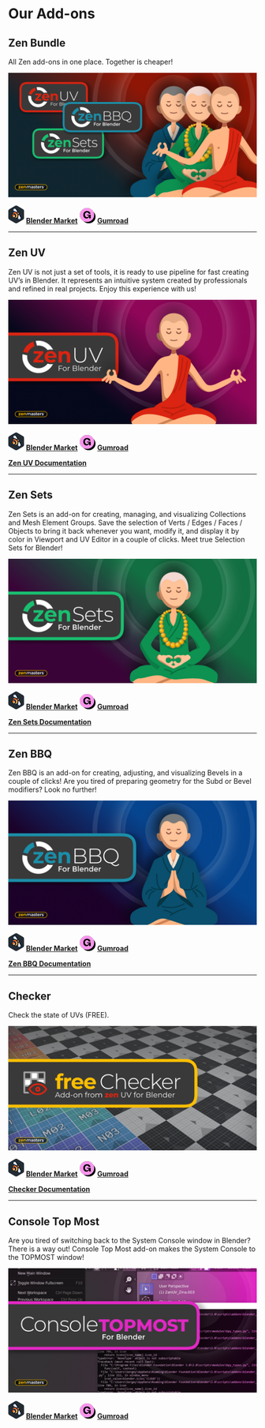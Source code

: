 # Our Add-ons

## Zen Bundle

All Zen add-ons in one place. Together is cheaper!

![](img/banners/bmarket-zen-bundle.jpg)

![blendermarket icon](img/icons/blendermarket.png)  [**Blender Market**](https://www.blendermarket.com/products/zen-bundle)    ![gumroad icon](img/icons/gumroad.png)  [**Gumroad**](https://sergeytyapkin.gumroad.com/l/ZenBundle)

---

## Zen UV

Zen UV is not just a set of tools, it is ready to use pipeline for fast creating UV’s in Blender.
It represents an intuitive system created by professionals and refined in real projects. Enjoy this experience with us!

![](img/banners/bmarket-zen-uv.jpg)

![blendermarket icon](img/icons/blendermarket.png)  [**Blender Market**](https://www.blendermarket.com/products/zen-uv)    ![gumroad icon](img/icons/gumroad.png)  [**Gumroad**](https://gumroad.com/l/ZenUV)

[**Zen UV Documentation**](https://zen-masters.github.io/Zen-UV/)

---

## Zen Sets

Zen Sets is an add-on for creating, managing, and visualizing Collections and Mesh Element Groups. Save the selection of Verts / Edges / Faces / Objects to bring it back whenever you want, modify it, and display it by color in Viewport and UV Editor in a couple of clicks. Meet true Selection Sets for Blender!

![](img/banners/bmarket-zen-sets.jpg)

![blendermarket icon](img/icons/blendermarket.png)  [**Blender Market**](https://www.blendermarket.com/products/zen-sets)    ![gumroad icon](img/icons/gumroad.png)  [**Gumroad**](https://gumroad.com/l/ZenSets)

[**Zen Sets Documentation**](https://zen-masters.github.io/Zen-Sets/)

---

## Zen BBQ

Zen BBQ is an add-on for creating, adjusting, and visualizing Bevels in a couple of clicks! Are you tired of preparing geometry for the Subd or Bevel modifiers? Look no further! 

![](img/banners/bmarket-zen-bbq.jpg)

![blendermarket icon](img/icons/blendermarket.png)  [**Blender Market**](https://www.blendermarket.com/products/zen-bbq)    ![gumroad icon](img/icons/gumroad.png)  [**Gumroad**](https://gumroad.com/l/ZenBBQ)

[**Zen BBQ Documentation**](https://zen-masters.github.io/Zen-BBQ/)

---

## Checker

Check the state of UVs (FREE).

![](img/banners/bmarket-checker.jpg)

![blendermarket icon](img/icons/blendermarket.png)  [**Blender Market**](https://www.blendermarket.com/products/checker)    ![gumroad icon](img/icons/gumroad.png)  [**Gumroad**](https://gumroad.com/l/zenuv_checker)

[**Checker Documentation**](https://zen-masters.github.io/Zen-UV/checker/ )

---

## Console Top Most

Are you tired of switching back to the System Console window in Blender? There is a way out!
Console Top Most add-on makes the System Console to the TOPMOST window!

![](img/banners/bmarket-console-topmost.jpg)

![blendermarket icon](img/icons/blendermarket.png)  [**Blender Market**](https://www.blendermarket.com/products/zen-console-top-most-for-blender)    ![gumroad icon](img/icons/gumroad.png)  [**Gumroad**](https://gumroad.com/l/ZenConsoleTopMost)


